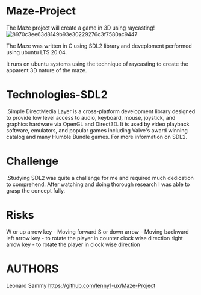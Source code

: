 # Maze-Project
The Maze project will create a game in 3D using raycasting!
![8970c3ee63d8149b93e30229276c3f7580ac9447](https://github.com/lenny1-ux/Maze-Project/assets/111270360/d2d36989-ba39-41f0-bba8-8c24aa0981ca)

The Maze was written in C using SDL2 library and deveploment performed using ubuntu LTS 20.04.

It runs on ubuntu systems using the technique of raycasting to create the apparent 3D nature of the maze.

# Technologies-SDL2
.Simple DirectMedia Layer is a cross-platform development library designed to provide low level access to audio, keyboard, mouse, joystick, and graphics hardware via OpenGL and Direct3D. It is used by video playback software, emulators, and popular games including Valve's award winning catalog and many Humble Bundle games. For more information on SDL2.

# Challenge
.Studying SDL2 was quite a challenge for me and required much dedication to comprehend. After watching and doing thorough research I was able to grasp the concept fully.

# Risks
W or up arrow key - Moving forward S or down arrow - Moving backward left arrow key - to rotate the player in counter clock wise direction right arrow key - to rotate the player in clock wise direction

# AUTHORS

Leonard Sammy
https://github.com/lenny1-ux/Maze-Project
